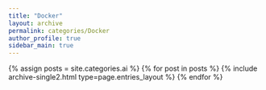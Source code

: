 ```yaml
---
title: "Docker"
layout: archive
permalink: categories/Docker
author_profile: true
sidebar_main: true
---
```


{% assign posts = site.categories.ai %}
{% for post in posts %} {% include archive-single2.html type=page.entries_layout %} {% endfor %}
